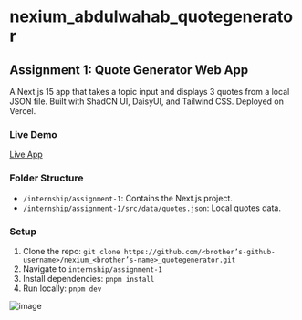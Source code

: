 # nexium_abdulwahab_quotegenerator

## Assignment 1: Quote Generator Web App
A Next.js 15 app that takes a topic input and displays 3 quotes from a local JSON file. Built with ShadCN UI, DaisyUI, and Tailwind CSS. Deployed on Vercel.

### Live Demo
[Live App](https://nexium-abdulwahab-quotegenerator.vercel.app)

### Folder Structure
- `/internship/assignment-1`: Contains the Next.js project.
- `/internship/assignment-1/src/data/quotes.json`: Local quotes data.

### Setup
1. Clone the repo: `git clone https://github.com/<brother’s-github-username>/nexium_<brother’s-name>_quotegenerator.git`
2. Navigate to `internship/assignment-1`
3. Install dependencies: `pnpm install`
4. Run locally: `pnpm dev`


![image](https://github.com/user-attachments/assets/2a79905e-8c51-4048-a8b3-34d91816e55e)


